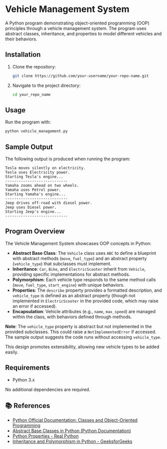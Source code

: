 # Vehicle Management System

A Python program demonstrating object-oriented programming (OOP) principles through a vehicle management system. The program uses abstract classes, inheritance, and properties to model different vehicles and their behaviors.

## Installation

1. Clone the repository:
   ```bash
   git clone https://github.com/your-username/your-repo-name.git
   ```
2. Navigate to the project directory:
   ```bash
   cd your_repo_name
   ```

## Usage

Run the program with:

```bash
python vehicle_management.py
```

## Sample Output

The following output is produced when running the program:

```
Tesla moves silently on electricity.
Tesla uses Electricity power.
Starting Tesla's engine...
----------------------------
Yamaha zooms ahead on two wheels.
Yamaha uses Petrol power.
Starting Yamaha's engine...
----------------------------
Jeep drives off-road with diesel power.
Jeep uses Diesel power.
Starting Jeep's engine...
----------------------------
```

## Program Overview

The Vehicle Management System showcases OOP concepts in Python:

- **Abstract Base Class**: The `Vehicle` class uses `ABC` to define a blueprint with abstract methods (`move`, `fuel_type`) and an abstract property (`vehicle_type`) that subclasses must implement.
- **Inheritance**: `Car`, `Bike`, and `ElectricScooter` inherit from `Vehicle`, providing specific implementations for abstract methods.
- **Polymorphism**: Each vehicle type responds to the same method calls (`move`, `fuel_type`, `start_engine`) with unique behaviors.
- **Properties**: The `describe` property provides a formatted description, and `vehicle_type` is defined as an abstract property (though not implemented in `ElectricScooter` in the provided code, which may raise an error if accessed).
- **Encapsulation**: Vehicle attributes (e.g., `name`, `max_speed`) are managed within the class, with behaviors defined through methods.

**Note**: The `vehicle_type` property is abstract but not implemented in the provided subclasses. This could raise a `NotImplementedError` if accessed. The sample output suggests the code runs without accessing `vehicle_type`.

This design promotes extensibility, allowing new vehicle types to be added easily.

## Requirements

- Python 3.x

No additional dependencies are required.

## 📚 References

- [Python Official Documentation: Classes and Object-Oriented Programming](https://docs.python.org/3/tutorial/classes.html)
- [Abstract Base Classes in Python (Python Documentation)](https://docs.python.org/3/library/abc.html)
- [Python Properties - Real Python](https://realpython.com/python-property/)
- [Inheritance and Polymorphism in Python - GeeksforGeeks](https://www.geeksforgeeks.org/inheritance-and-polymorphism-in-python/)
